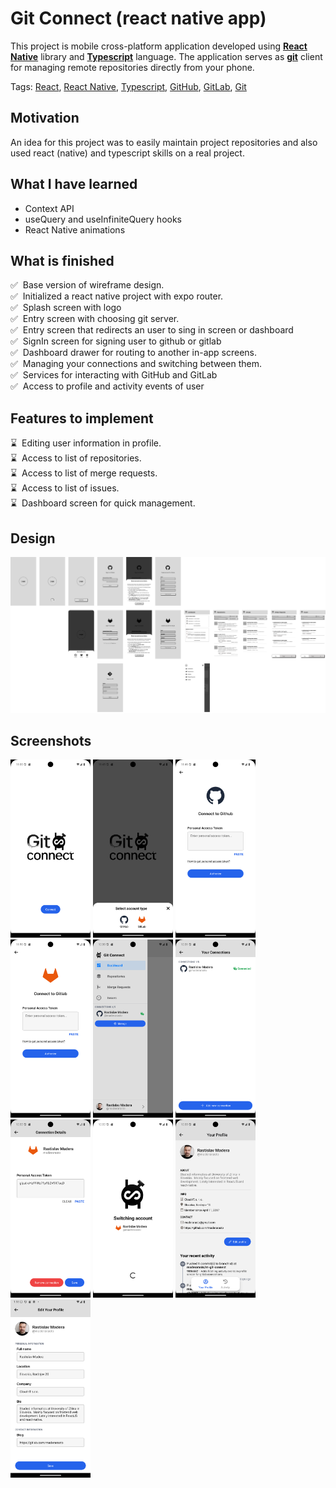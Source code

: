 # Git Connect (react native app)
This project is mobile cross-platform application developed using **[React Native](https://reactnative.dev/)** library and **[Typescript](https://www.typescriptlang.org/)** language. The application serves as **[git](https://git-scm.com/)** client for managing remote repositories directly from your phone.

Tags: [React](https://react.dev/), [React Native](https://reactnative.dev/), [Typescript](https://www.typescriptlang.org/), [GitHub](https://github.com/), [GitLab](https://about.gitlab.com/), [Git](https://git-scm.com/)

## Motivation
An idea for this project was to easily maintain project repositories and also used react (native) and typescript skills on a real project.

## What I have learned
- Context API
- useQuery and useInfiniteQuery hooks
- React Native animations

## What is finished
:white_check_mark:&nbsp;&nbsp;Base version of wireframe design.<br />
:white_check_mark:&nbsp;&nbsp;Initialized a react native project with expo router.<br />
:white_check_mark:&nbsp;&nbsp;Splash screen with logo<br />
:white_check_mark:&nbsp;&nbsp;Entry screen with choosing git server.<br />
:white_check_mark:&nbsp;&nbsp;Entry screen that redirects an user to sing in screen or dashboard<br />
:white_check_mark:&nbsp;&nbsp;SignIn screen for signing user to github or gitlab<br />
:white_check_mark:&nbsp;&nbsp;Dashboard drawer for routing to another in-app screens.<br />
:white_check_mark:&nbsp;&nbsp;Managing your connections and switching between them.<br />
:white_check_mark:&nbsp;&nbsp;Services for interacting with GitHub and GitLab<br />
:white_check_mark:&nbsp;&nbsp;Access to profile and activity events of user<br />

## Features to implement
:hourglass:&nbsp;&nbsp;Editing user information in profile.</br>
:hourglass:&nbsp;&nbsp;Access to list of repositories.</br>
:hourglass:&nbsp;&nbsp;Access to list of merge requests.</br>
:hourglass:&nbsp;&nbsp;Access to list of issues.</br>
:hourglass:&nbsp;&nbsp;Dashboard screen for quick management.</br>

## Design
![Wireframe design for appliccation](readme/git_connect_wireframe.png "Wireframe design for Git Connect")

## Screenshots
<div>
    <img src="readme/screenshot_1.png" width="128" />
    <img src="readme/screenshot_2.png" width="128" />
    <img src="readme/screenshot_3.png" width="128" />
    <!-- <img src="readme/screenshot_4.png" width="128" /> -->
    <img src="readme/screenshot_5.png" width="128" />
    <img src="readme/screenshot_6.png" width="128" />
    <!-- <img src="readme/screenshot_7.png" width="128" />
    <img src="readme/screenshot_8.png" width="128" />
    <img src="readme/screenshot_9.png" width="128" />
    <img src="readme/screenshot_10.png" width="128" /> -->
    <img src="readme/screenshot_11.png" width="128" />
    <img src="readme/screenshot_12.png" width="128" />
    <img src="readme/screenshot_13.png" width="128" />
    <img src="readme/screenshot_14.png" width="128" />
    <img src="readme/screenshot_15.png" width="128" />
</div>
